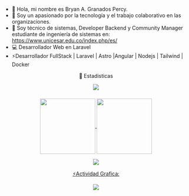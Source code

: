 
- 👋 Hola, mi nombre es Bryan A. Granados Percy.
- 👀 Soy un apasionado por la tecnología y el trabajo colaborativo en las organizaciones.
- 🌱 Soy técnico de sistemas, Developer Backend y Community Manager estudiante de ingeniería de sistemas en: https://www.unicesar.edu.co/index.php/es/
- 💻 Desarrollador Web en Laravel 
- ⚡Desarrollador FullStack | Laravel | Astro |Angular | Nodejs | Tailwind | Docker 





<div align="center">
  <p align="center"> 📑 Estadisticas </p>

  <img src="https://user-images.githubusercontent.com/73097560/115834477-dbab4500-a447-11eb-908a-139a6edaec5c.gif"><h3 align="center"></h3>
  
  <div align="center">
  <a href="https://github.com/Bryanpercy118">
  <img align="center" src="http://github-profile-summary-cards.vercel.app/api/cards/stats?username=Bryanpercy118&theme=2077" height="150em" />
  <img align="center" src="http://github-profile-summary-cards.vercel.app/api/cards/profile-details?username=Bryanpercy118&theme=2077" height="150em" />
  </div>
    
  <img src="https://user-images.githubusercontent.com/73097560/115834477-dbab4500-a447-11eb-908a-139a6edaec5c.gif"><p align="center">⚡Actividad Grafica:</p>
  <img align="center" src="https://github-readme-activity-graph.vercel.app/graph?username=Bryanpercy118&theme=nightowl"/>
  
</div>
